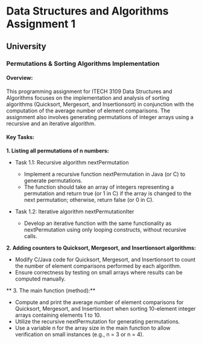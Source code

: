 # Data Structures and Algorithms Assignment 1
## University
### Permutations & Sorting Algorithms Implementation

#### Overview:
This programming assignment for ITECH 3109 Data Structures and Algorithms focuses on the implementation and analysis of sorting algorithms (Quicksort, Mergesort, and Insertionsort) in conjunction with the computation of the average number of element comparisons. The assignment also involves generating permutations of integer arrays using a recursive and an iterative algorithm.

#### Key Tasks:
**1. Listing all permutations of n numbers:**
- Task 1.1: Recursive algorithm nextPermutation
  - Implement a recursive function nextPermutation in Java (or C) to generate permutations.
  - The function should take an array of integers representing a permutation and return true (or 1 in C) if the array is changed to the next permutation; otherwise, return false (or 0 in C).

- Task 1.2: Iterative algorithm nextPermutationIter
  - Develop an iterative function with the same functionality as nextPermutation using only looping constructs, without recursive calls.

**2. Adding counters to Quicksort, Mergesort, and Insertionsort algorithms:**
- Modify C/Java code for Quicksort, Mergesort, and Insertionsort to count the number of element comparisons performed by each algorithm.
- Ensure correctness by testing on small arrays where results can be computed manually.

** 3. The main function (method):**
- Compute and print the average number of element comparisons for Quicksort, Mergesort, and Insertionsort when sorting 10-element integer arrays containing elements 1 to 10.
- Utilize the recursive nextPermutation for generating permutations.
- Use a variable n for the array size in the main function to allow verification on small instances (e.g., n = 3 or n = 4).
